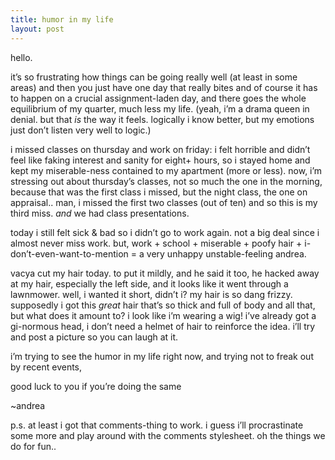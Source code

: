 ```yaml
---
title: humor in my life    
layout: post
---
```


hello.

it&#8217;s so frustrating how things can be going really well (at least in some areas) and then you just have one day that really bites and of course it has to happen on a crucial assignment-laden day, and there goes the whole equilibrium of my quarter, much less my life. (yeah, i&#8217;m a drama queen in denial. but that *is* the way it feels. logically i know better, but my emotions just don&#8217;t listen very well to logic.)

i missed classes on thursday and work on friday: i felt horrible and didn&#8217;t feel like faking interest and sanity for eight+ hours, so i stayed home and kept my miserable-ness contained to my apartment (more or less). now, i&#8217;m stressing out about thursday&#8217;s classes, not so much the one in the morning, because that was the first class i missed, but the night class, the one on appraisal.. man, i missed the first two classes (out of ten) and so this is my third miss. *and* we had class presentations.

today i still felt sick & bad so i didn&#8217;t go to work again. not a big deal since i almost never miss work. but, work + school + miserable + poofy hair + i-don&#8217;t-even-want-to-mention = a very unhappy unstable-feeling andrea.

vacya cut my hair today. to put it mildly, and he said it too, he hacked away at my hair, especially the left side, and it looks like it went through a lawnmower. well, i wanted it short, didn&#8217;t i? my hair is so dang frizzy. supposedly i got this *great* hair that&#8217;s so thick and full of body and all that, but what does it amount to? i look like i&#8217;m wearing a wig! i&#8217;ve already got a gi-normous head, i don&#8217;t need a helmet of hair to reinforce the idea. i&#8217;ll try and post a picture so you can laugh at it.

i&#8217;m trying to see the humor in my life right now, and trying not to freak out by recent events,

good luck to you if you&#8217;re doing the same

~andrea

p.s. at least i got that comments-thing to work. i guess i&#8217;ll procrastinate some more and play around with the comments stylesheet. oh the things we do for fun..